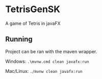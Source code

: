 # TetrisGenSK
A game of Tetris in javaFX
## Running
Project can be ran with the maven wrapper.

Windows: `.\mvnw.cmd clean javafx:run`

Mac/Linux: `./mvnw clean javafx:run`
